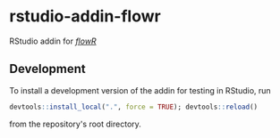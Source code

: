 # rstudio-addin-flowr

RStudio addin for [*flowR*](https://github.com/Code-Inspect/flowr)

## Development

To install a development version of the addin for testing in RStudio, run

```R
devtools::install_local(".", force = TRUE); devtools::reload()
```

from the repository's root directory.
